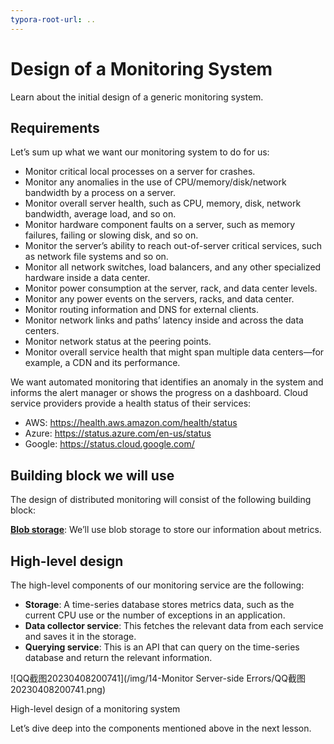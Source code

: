 ```yaml
---
typora-root-url: ..
---
```


# Design of a Monitoring System

Learn about the initial design of a generic monitoring system.

## Requirements

Let’s sum up what we want our monitoring system to do for us:

- Monitor critical local processes on a server for crashes.
- Monitor any anomalies in the use of CPU/memory/disk/network bandwidth by a process on a server.
- Monitor overall server health, such as CPU, memory, disk, network bandwidth, average load, and so on.
- Monitor hardware component faults on a server, such as memory failures, failing or slowing disk, and so on.
- Monitor the server’s ability to reach out-of-server critical services, such as network file systems and so on.
- Monitor all network switches, load balancers, and any other specialized hardware inside a data center.
- Monitor power consumption at the server, rack, and data center levels.
- Monitor any power events on the servers, racks, and data center.
- Monitor routing information and DNS for external clients.
- Monitor network links and paths’ latency inside and across the data centers.
- Monitor network status at the peering points.
- Monitor overall service health that might span multiple data centers—for example, a CDN and its performance.

We want automated monitoring that identifies an anomaly in the system and informs the alert manager or shows the progress on a dashboard. Cloud service providers provide a health status of their services:

- AWS: https://health.aws.amazon.com/health/status
- Azure: https://status.azure.com/en-us/status
- Google: https://status.cloud.google.com/

## Building block we will use

The design of distributed monitoring will consist of the following building block:

[**Blob storage**](https://www.educative.io/collection/page/10370001/4941429335392256/4862646238576640): We’ll use blob storage to store our information about metrics.

## High-level design

The high-level components of our monitoring service are the following:

- **Storage**: A time-series database stores metrics data, such as the current CPU use or the number of exceptions in an application.
- **Data collector service**: This fetches the relevant data from each service and saves it in the storage.
- **Querying service**: This is an API that can query on the time-series database and return the relevant information.

![QQ截图20230408200741](/img/14-Monitor Server-side Errors/QQ截图20230408200741.png)

High-level design of a monitoring system

Let’s dive deep into the components mentioned above in the next lesson.